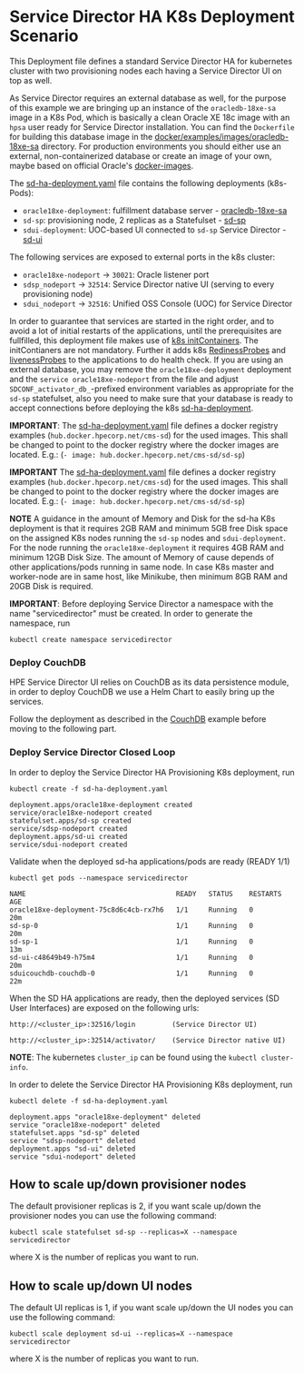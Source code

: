 # Service Director HA K8s Deployment Scenario

This Deployment file defines a standard Service Director HA for kubernetes cluster with two provisioning nodes each having a Service Director UI on top as well.

As Service Director requires an external database as well, for the purpose of this example we are bringing up an instance of the `oracledb-18xe-sa` image in a K8s Pod, which is basically a clean Oracle XE 18c image with an `hpsa` user ready for Service Director installation. You can find the `Dockerfile` for building this database image in the [docker/examples/images/oracledb-18xe-sa](/docker/examples/images/oracledb-18xe-sa) directory. For production environments you should either use an external, non-containerized database or create an image of your own, maybe based on official Oracle's [docker-images](https://github.com/oracle/docker-images).

The [sd-ha-deployment.yaml](sd-ha-deployment.yaml) file contains the following deployments (k8s-Pods):

- `oracle18xe-deployment`: fulfillment database server - [oracledb-18xe-sa](/docker/examples/images/oracledb-18xe-sa)
- `sd-sp`: provisioning node, 2 replicas as a Statefulset - [sd-sp](/docker/images/sd-sp)
- `sdui-deployment`: UOC-based UI connected to `sd-sp` Service Director - [sd-ui](/docker/images/sd-ui)

The following services are exposed to external ports in the k8s cluster:
- `oracle18xe-nodeport` -> `30021`: Oracle listener port
- `sdsp_nodeport`       -> `32514`: Service Director native UI (serving to every provisioning node)
- `sdui_nodeport`       -> `32516`: Unified OSS Console (UOC) for Service Director

In order to guarantee that services are started in the right order, and to avoid a lot of initial restarts of the applications, until the prerequisites are fullfilled, this deployment file makes use of [k8s initContainers](https://kubernetes.io/docs/concepts/workloads/pods/init-containers/).
The initContianers are not mandatory.
Further it adds k8s [RedinessProbes](https://kubernetes.io/docs/tasks/configure-pod-container/configure-liveness-readiness-probes/) and [livenessProbes](https://kubernetes.io/docs/tasks/configure-pod-container/configure-liveness-readiness-probes/) to the applications to do health check. If you are using an external database, you may remove the `oracle18xe-deployment` deployment and the `service oracle18xe-nodeport` from the file and adjust `SDCONF_activator_db_`-prefixed environment variables as appropriate for the `sd-sp` statefulset, also you need to make sure that your database is ready to accept connections before deploying the k8s [sd-ha-deployment](sd-ha-deployment.yaml).

**IMPORTANT**: The [sd-ha-deployment.yaml](sd-ha-deployment.yaml) file defines a docker registry examples (`hub.docker.hpecorp.net/cms-sd`) for the used images. This shall be changed to point to the docker registry where the docker images are located. E.g.: (`- image: hub.docker.hpecorp.net/cms-sd/sd-sp`)


**IMPORTANT** The [sd-ha-deployment.yaml](sd-ha-deployment.yaml) file defines a docker registry examples (`hub.docker.hpecorp.net/cms-sd`) for the used images. This shall be changed to point to the docker registry where the docker images are located. E.g.: (`- image: hub.docker.hpecorp.net/cms-sd/sd-sp`)

**NOTE** A guidance in the amount of Memory and Disk for the sd-ha K8s deployment is that it requires 2GB RAM and minimum 5GB free Disk space on the assigned K8s nodes running the `sd-sp` nodes and `sdui-deployment`. For the node running the `oracle18xe-deployment` it requires 4GB RAM and minimum 12GB Disk Size. The amount of Memory of cause depends of other applications/pods running in same node. In case K8s master and worker-node are in same host, like Minikube, then minimum 8GB RAM and 20GB Disk is required.


**IMPORTANT**: Before deploying Service Director a namespace with the name "servicedirector" must be created. In order to generate the namespace, run

    kubectl create namespace servicedirector


### Deploy CouchDB

HPE Service Director UI relies on CouchDB as its data persistence module, in order to deploy CouchDB we use a Helm Chart to easily bring up the services.

Follow the deployment as described in the [CouchDB](../couchdb) example before moving to the following part.

### Deploy Service Director Closed Loop

In order to deploy the Service Director HA Provisioning K8s deployment, run

    kubectl create -f sd-ha-deployment.yaml

```
deployment.apps/oracle18xe-deployment created
service/oracle18xe-nodeport created
statefulset.apps/sd-sp created
service/sdsp-nodeport created
deployment.apps/sd-ui created
service/sdui-nodeport created
```

Validate when the deployed sd-ha applications/pods are ready (READY 1/1)

    kubectl get pods --namespace servicedirector

```
NAME                                     READY   STATUS    RESTARTS   AGE
oracle18xe-deployment-75c8d6c4cb-rx7h6   1/1     Running   0          20m
sd-sp-0                                  1/1     Running   0          20m
sd-sp-1                                  1/1     Running   0          13m
sd-ui-c48649b49-h75m4                    1/1     Running   0          20m
sduicouchdb-couchdb-0                    1/1     Running   0          22m
```

When the SD HA applications are ready, then the deployed services (SD User Interfaces) are exposed on the following urls:

    http://<cluster_ip>:32516/login         (Service Director UI)

    http://<cluster_ip>:32514/activator/    (Service Director native UI)

**NOTE**: The kubernetes `cluster_ip` can be found using the `kubectl cluster-info`.

In order to delete the Service Director HA Provisioning K8s deployment, run

    kubectl delete -f sd-ha-deployment.yaml

```
deployment.apps "oracle18xe-deployment" deleted
service "oracle18xe-nodeport" deleted
statefulset.apps "sd-sp" deleted
service "sdsp-nodeport" deleted
deployment.apps "sd-ui" deleted
service "sdui-nodeport" deleted
```


## How to scale up/down provisioner nodes

The default provisioner replicas is 2, if you want scale up/down the provisioner nodes you can use the following command:

    kubectl scale statefulset sd-sp --replicas=X --namespace servicedirector

where X is the number of replicas you want to run.


## How to scale up/down UI nodes

The default UI replicas is 1, if you want scale up/down the UI nodes you can use the following command:

    kubectl scale deployment sd-ui --replicas=X --namespace servicedirector

where X is the number of replicas you want to run.

